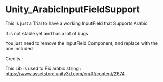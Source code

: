 # Unity_ArabicInputFieldSupport

This is just a Trial to have a working InputField that Supports Arabic

It is not stable yet and has a lot of bugs

You just need to remove the InputField Component, and replace with the one included

Credits :

This Lib is used to Fix arabic string : https://www.assetstore.unity3d.com/en/#!/content/2674
